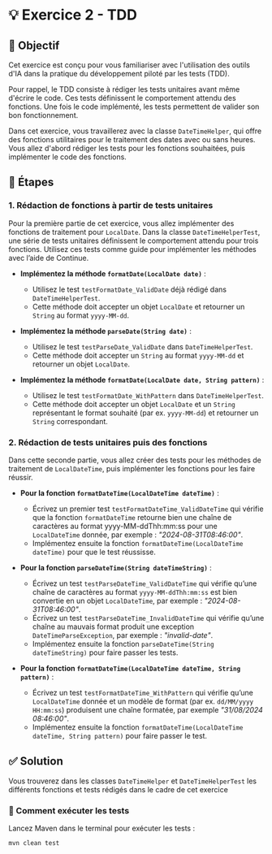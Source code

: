 # 💡 Exercice 2 - TDD

## 🎯 Objectif
Cet exercice est conçu pour vous familiariser avec l'utilisation des outils d'IA dans la pratique du développement piloté par les tests (TDD).

Pour rappel, le TDD consiste à rédiger les tests unitaires avant même d'écrire le code. Ces tests définissent le comportement attendu des fonctions. Une fois le code implémenté, les tests permettent de valider son bon fonctionnement.

Dans cet exercice, vous travaillerez avec la classe `DateTimeHelper`, qui offre des fonctions utilitaires pour le traitement des dates avec ou sans heures. Vous allez d'abord rédiger les tests pour les fonctions souhaitées, puis implémenter le code des fonctions.

## 📝 Étapes

### 1. Rédaction de fonctions à partir de tests unitaires
Pour la première partie de cet exercice, vous allez implémenter des fonctions de traitement pour `LocalDate`. Dans la classe `DateTimeHelperTest`, une série de tests unitaires définissent le comportement attendu pour trois fonctions. Utilisez ces tests comme guide pour implémenter les méthodes avec l’aide de Continue.

- **Implémentez la méthode `formatDate(LocalDate date)`** :
  - Utilisez le test `testFormatDate_ValidDate` déjà rédigé dans `DateTimeHelperTest`.
  - Cette méthode doit accepter un objet `LocalDate` et retourner un `String` au format `yyyy-MM-dd`.

- **Implémentez la méthode `parseDate(String date)`** :
  - Utilisez le test `testParseDate_ValidDate` dans `DateTimeHelperTest`.
  - Cette méthode doit accepter un `String` au format `yyyy-MM-dd` et retourner un objet `LocalDate`.

- **Implémentez la méthode `formatDate(LocalDate date, String pattern)`** :
  - Utilisez le test `testFormatDate_WithPattern` dans `DateTimeHelperTest`.
  - Cette méthode doit accepter un objet `LocalDate` et un `String` représentant le format souhaité (par ex. `yyyy-MM-dd`) et retourner un `String` correspondant.

### 2. Rédaction de tests unitaires puis des fonctions
Dans cette seconde partie, vous allez créer des tests pour les méthodes de traitement de `LocalDateTime`, puis implémenter les fonctions pour les faire réussir.

- **Pour la fonction `formatDateTime(LocalDateTime dateTime)`** :
  - Écrivez un premier test `testFormatDateTime_ValidDateTime` qui vérifie que la fonction `formatDateTime` retourne bien une chaîne de caractères au format yyyy-MM-ddThh:mm:ss pour une `LocalDateTime` donnée, par exemple : _"2024-08-31T08:46:00"_.
  - Implémentez ensuite la fonction `formatDateTime(LocalDateTime dateTime)` pour que le test réussisse.

- **Pour la fonction `parseDateTime(String dateTimeString)`** :
  - Écrivez un test `testParseDateTime_ValidDateTime` qui vérifie qu’une chaîne de caractères au format `yyyy-MM-ddThh:mm:ss` est bien convertie en un objet `LocalDateTime`, par exemple : _"2024-08-31T08:46:00"_.
  - Écrivez un test `testParseDateTime_InvalidDateTime` qui vérifie qu’une chaîne au mauvais format produit une exception `DateTimeParseException`, par exemple : _"invalid-date"_.
  - Implémentez ensuite la fonction `parseDateTime(String dateTimeString)` pour faire passer les tests.

- **Pour la fonction `formatDateTime(LocalDateTime dateTime, String pattern)`** :
  - Écrivez un test `testFormatDateTime_WithPattern` qui vérifie qu’une `LocalDateTime` donnée et un modèle de format (par ex. `dd/MM/yyyy HH:mm:ss`) produisent une chaîne formatée, par exemple _"31/08/2024 08:46:00"_.
  - Implémentez ensuite la fonction `formatDateTime(LocalDateTime dateTime, String pattern)` pour faire passer le test.

## ✅ Solution
Vous trouverez dans les classes `DateTimeHelper` et `DateTimeHelperTest` les différents fonctions et tests rédigés dans le cadre de cet exercice


### 🚀 Comment exécuter les tests
Lancez Maven dans le terminal pour exécuter les tests :

```bash
mvn clean test
```